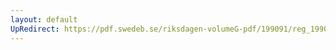 ```yaml
---
layout: default
UpRedirect: https://pdf.swedeb.se/riksdagen-volumeG-pdf/199091/reg_199091/reg_199091_0127.pdf
---
```

